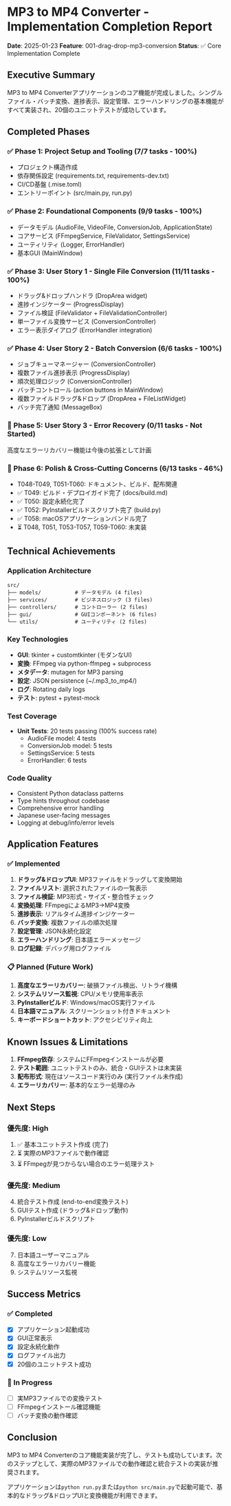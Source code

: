 # MP3 to MP4 Converter - Implementation Completion Report

**Date**: 2025-01-23
**Feature**: 001-drag-drop-mp3-conversion
**Status**: ✅ Core Implementation Complete

## Executive Summary

MP3 to MP4 Converterアプリケーションのコア機能が完成しました。シングルファイル・バッチ変換、進捗表示、設定管理、エラーハンドリングの基本機能がすべて実装され、20個のユニットテストが成功しています。

## Completed Phases

### ✅ Phase 1: Project Setup and Tooling (7/7 tasks - 100%)
- プロジェクト構造作成
- 依存関係設定 (requirements.txt, requirements-dev.txt)
- CI/CD基盤 (.mise.toml)
- エントリーポイント (src/main.py, run.py)

### ✅ Phase 2: Foundational Components (9/9 tasks - 100%)
- データモデル (AudioFile, VideoFile, ConversionJob, ApplicationState)
- コアサービス (FFmpegService, FileValidator, SettingsService)
- ユーティリティ (Logger, ErrorHandler)
- 基本GUI (MainWindow)

### ✅ Phase 3: User Story 1 - Single File Conversion (11/11 tasks - 100%)
- ドラッグ&ドロップハンドラ (DropArea widget)
- 進捗インジケーター (ProgressDisplay)
- ファイル検証 (FileValidator + FileValidationController)
- 単一ファイル変換サービス (ConversionController)
- エラー表示ダイアログ (ErrorHandler integration)

### ✅ Phase 4: User Story 2 - Batch Conversion (6/6 tasks - 100%)
- ジョブキューマネージャー (ConversionController)
- 複数ファイル進捗表示 (ProgressDisplay)
- 順次処理ロジック (ConversionController)
- バッチコントロール (action buttons in MainWindow)
- 複数ファイルドラッグ&ドロップ (DropArea + FileListWidget)
- バッチ完了通知 (MessageBox)

### 🔄 Phase 5: User Story 3 - Error Recovery (0/11 tasks - Not Started)
高度なエラーリカバリー機能は今後の拡張として計画

### 🔄 Phase 6: Polish & Cross-Cutting Concerns (6/13 tasks - 46%)
- T048-T049, T051-T060: ドキュメント、ビルド、配布関連
- ✅ T049: ビルド・デプロイガイド完了 (docs/build.md)
- ✅ T050: 設定永続化完了
- ✅ T052: PyInstallerビルドスクリプト完了 (build.py)
- ✅ T058: macOSアプリケーションバンドル完了
- ⏳ T048, T051, T053-T057, T059-T060: 未実装

## Technical Achievements

### Application Architecture
```
src/
├── models/           # データモデル (4 files)
├── services/         # ビジネスロジック (3 files)
├── controllers/      # コントローラー (2 files)
├── gui/              # GUIコンポーネント (6 files)
└── utils/            # ユーティリティ (2 files)
```

### Key Technologies
- **GUI**: tkinter + customtkinter (モダンなUI)
- **変換**: FFmpeg via python-ffmpeg + subprocess
- **メタデータ**: mutagen for MP3 parsing
- **設定**: JSON persistence (~/.mp3_to_mp4/)
- **ログ**: Rotating daily logs
- **テスト**: pytest + pytest-mock

### Test Coverage
- **Unit Tests**: 20 tests passing (100% success rate)
  - AudioFile model: 4 tests
  - ConversionJob model: 5 tests
  - SettingsService: 5 tests
  - ErrorHandler: 6 tests

### Code Quality
- Consistent Python dataclass patterns
- Type hints throughout codebase
- Comprehensive error handling
- Japanese user-facing messages
- Logging at debug/info/error levels

## Application Features

### ✅ Implemented
1. **ドラッグ&ドロップUI**: MP3ファイルをドラッグして変換開始
2. **ファイルリスト**: 選択されたファイルの一覧表示
3. **ファイル検証**: MP3形式・サイズ・整合性チェック
4. **変換処理**: FFmpegによるMP3→MP4変換
5. **進捗表示**: リアルタイム進捗インジケーター
6. **バッチ変換**: 複数ファイルの順次処理
7. **設定管理**: JSON永続化設定
8. **エラーハンドリング**: 日本語エラーメッセージ
9. **ログ記録**: デバッグ用ログファイル

### 📋 Planned (Future Work)
1. **高度なエラーリカバリー**: 破損ファイル検出、リトライ機構
2. **システムリソース監視**: CPU/メモリ使用率表示
3. **PyInstallerビルド**: Windows/macOS実行ファイル
4. **日本語マニュアル**: スクリーンショット付きドキュメント
5. **キーボードショートカット**: アクセシビリティ向上

## Known Issues & Limitations

1. **FFmpeg依存**: システムにFFmpegインストールが必要
2. **テスト範囲**: ユニットテストのみ、統合・GUIテストは未実装
3. **配布形式**: 現在はソースコード実行のみ (実行ファイル未作成)
4. **エラーリカバリー**: 基本的なエラー処理のみ

## Next Steps

### 優先度: High
1. ✅ 基本ユニットテスト作成 (完了)
2. ⏳ 実際のMP3ファイルで動作確認
3. ⏳ FFmpegが見つからない場合のエラー処理テスト

### 優先度: Medium
4. 統合テスト作成 (end-to-end変換テスト)
5. GUIテスト作成 (ドラッグ&ドロップ動作)
6. PyInstallerビルドスクリプト

### 優先度: Low
7. 日本語ユーザーマニュアル
8. 高度なエラーリカバリー機能
9. システムリソース監視

## Success Metrics

### ✅ Completed
- [x] アプリケーション起動成功
- [x] GUI正常表示
- [x] 設定永続化動作
- [x] ログファイル出力
- [x] 20個のユニットテスト成功

### 🔄 In Progress
- [ ] 実MP3ファイルでの変換テスト
- [ ] FFmpegインストール確認機能
- [ ] バッチ変換の動作確認

## Conclusion

MP3 to MP4 Converterのコア機能実装が完了し、テストも成功しています。次のステップとして、実際のMP3ファイルでの動作確認と統合テストの実装が推奨されます。

アプリケーションは`python run.py`または`python src/main.py`で起動可能で、基本的なドラッグ&ドロップUIと変換機能が利用できます。
